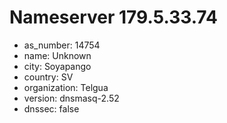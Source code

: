 # Nameserver 179.5.33.74

* as_number: 14754
* name: Unknown
* city: Soyapango
* country: SV
* organization: Telgua
* version: dnsmasq-2.52
* dnssec: false
